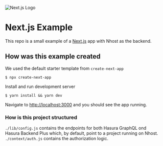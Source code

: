 ![Next.js Logo](https://github.com/nhost/nhost-nextjs-example-app/blob/master/src/public/nextjs.svg)
# Next.js Example
This repo is a small example of a [Next.js](https://nextjs.org/) app with Nhost as the backend.
## How was this example created
We used the default starter template from `create-next-app`  
```shell
$ npx create-next-app
```

Install and run development server
```shell
$ yarn install && yarn dev
```

Navigate to [http://localhost:3000](http://localhost:3000) and you should see the app running. 

### How is this project structured 

`./lib/config.js` contains the endpoints for both Hasura GraphQL ond Hasura Backend Plus which, by default, point to a project running on Nhost. 
`./context/auth.js` contains the authorization logic. 

